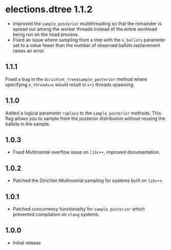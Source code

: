 # elections.dtree 1.1.2

* Improved the `sample_posterior` multithreading so that the remainder is spread
out among the worker threads instead of the entire workload being run on the
head process.
* Fixed an issue where sampling from a tree with the `n_ballots` parameter set
to a value fewer than the number of observed ballots replacement raises an
error.

## 1.1.1

Fixed a bug in the `dirichlet_tree$sample_posterior` method where specifying
`n_threads=x` would result in `x+1` threads spawning.

## 1.1.0

Added a logical parameter `replace` to the `sample_posterior` methods. This flag
allows you to sample from the posterior distribution without reusing the ballots
in the sample.

## 1.0.3

* Fixed Multinomial overflow issue on `libc++`, improved documentation.

## 1.0.2

* Patched the Dirichlet-Multinomial sampling for systems built on `libc++`.

## 1.0.1

* Patched concurrency functionality for `sample_posterior` which prevented
compilation on `clang` systems.

## 1.0.0

* Initial release
